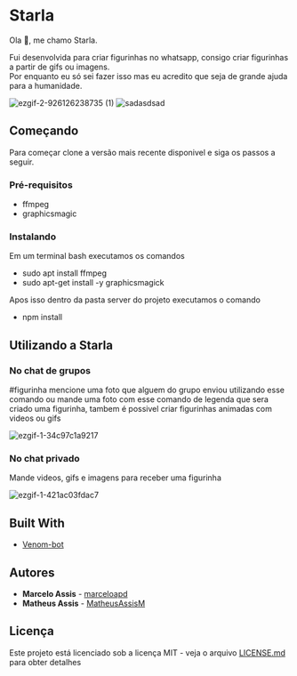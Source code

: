 # Starla

Ola 👋, me chamo Starla. 

Fui desenvolvida para criar figurinhas no whatsapp, consigo criar figurinhas a partir de gifs ou imagens.  
Por enquanto eu só sei fazer isso mas eu acredito que seja de grande ajuda para a humanidade.


![ezgif-2-926126238735 (1)](https://user-images.githubusercontent.com/71731452/111242959-f4ba0e00-85de-11eb-873b-32ca87556165.gif)   ![sadasdsad](https://user-images.githubusercontent.com/71731452/111244354-7d39ae00-85e1-11eb-9e44-b1116645414e.png) 

## Começando

Para começar clone a versão mais recente disponivel e siga os passos a seguir.

### Pré-requisitos

* ffmpeg 
* graphicsmagic

### Instalando

Em um terminal bash executamos os comandos

* sudo apt install ffmpeg
* sudo apt-get install -y graphicsmagick

Apos isso dentro da pasta server do projeto executamos o comando

* npm install

## Utilizando a Starla

### No chat de grupos

#figurinha mencione uma foto que alguem do grupo enviou utilizando esse comando ou mande uma foto com esse comando de legenda que sera criado uma figurinha, tambem é possivel criar figurinhas animadas com videos ou gifs

![ezgif-1-34c97c1a9217](https://user-images.githubusercontent.com/71731452/125381286-041d4e00-e36a-11eb-9f13-003941aeb934.gif)


### No chat privado

Mande videos, gifs e imagens para receber uma figurinha

![ezgif-1-421ac03fdac7](https://user-images.githubusercontent.com/71731452/125377906-2ca24980-e364-11eb-8624-619dee6e2f4e.gif)



## Built With

* [Venom-bot](https://www.npmjs.com/package/venom-bot)

## Autores

* **Marcelo Assis** - [marceloapd](https://github.com/marceloapd)
* **Matheus Assis** - [MatheusAssisM](https://github.com/MatheusAssisM)

## Licença

Este projeto está licenciado sob a licença MIT - veja o arquivo [LICENSE.md](LICENSE.md) para obter detalhes

